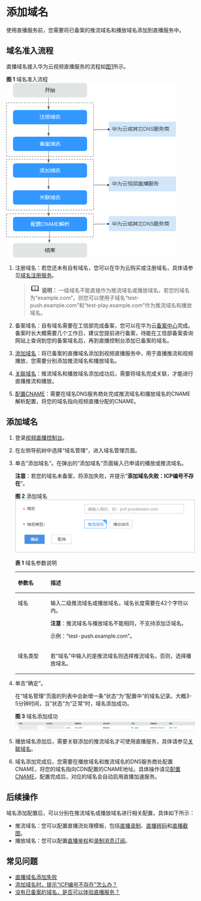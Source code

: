 # 添加域名<a name="live010002"></a>

使用直播服务前，您需要将已备案的推流域名和播放域名添加到直播服务中。

## 域名准入流程<a name="section19545380178"></a>

直播域名接入华为云视频直播服务的流程如[图1](#fig5155122522815)所示。

**图 1**  域名准入流程<a name="fig5155122522815"></a>  
![](figures/域名准入流程.png "域名准入流程")

1.  注册域名：若您还未有自有域名，您可以在华为云购买或注册域名，具体请参见[域名注册服务](https://www.huaweicloud.com/product/domain.html)。

    >![](public_sys-resources/icon-note.gif) **说明：** 
    >一级域名不能直接作为推流域名或播放域名，若您的域名为“example.com”，则您可以使用子域名“test-push.example.com”和“test-play.example.com”作为推流域名和播放域名。

2.  备案域名：自有域名需要在工信部完成备案，您可以在华为云[备案中心](https://beian.huaweicloud.com/)完成。备案时长大概需要几个工作日，建议您提前进行备案，待能在工信部备案查询网站上查询到您的备案域名后，再到直播控制台添加已备案的域名。
3.  [添加域名](#section1326884516114)：将已备案的直播域名添加到视频直播服务中，用于直播推流和视频播放，您需要分别添加推流域名和播放域名。
4.  [关联域名](关联域名.md)：推流域名和播放域名添加成功后，需要将域名完成关联，才能进行直播推流和播放。
5.  [配置CNAME](配置CNAME.md)：需要在域名DNS服务商处完成推流域名和播放域名的CNAME解析配置，将您的域名指向视频直播分配的CNAME。

## 添加域名<a name="section1326884516114"></a>

1.  登录[视频直播控制台](https://console.huaweicloud.com/live)。
2.  在左侧导航树中选择“域名管理“，进入域名管理页面。
3.  单击“添加域名“。在弹出的“添加域名“页面输入已申请的播放或推流域名。

    **注意**：若您的域名未备案，将添加失败，并提示“**添加域名失败：ICP编号不存在**”。

    **图 2**  添加域名<a name="fig251002713570"></a>  
    ![](figures/添加域名.png "添加域名")

    **表 1**  域名参数说明

    <a name="table1163972513102"></a>
    <table><thead align="left"><tr id="row1763962516105"><th class="cellrowborder" valign="top" width="18.23%" id="mcps1.2.3.1.1"><p id="p26391125111012"><a name="p26391125111012"></a><a name="p26391125111012"></a>参数名</p>
    </th>
    <th class="cellrowborder" valign="top" width="81.77%" id="mcps1.2.3.1.2"><p id="p18639172517105"><a name="p18639172517105"></a><a name="p18639172517105"></a>描述</p>
    </th>
    </tr>
    </thead>
    <tbody><tr id="row17444848108"><td class="cellrowborder" valign="top" width="18.23%" headers="mcps1.2.3.1.1 "><p id="p174448471018"><a name="p174448471018"></a><a name="p174448471018"></a>域名</p>
    </td>
    <td class="cellrowborder" valign="top" width="81.77%" headers="mcps1.2.3.1.2 "><p id="p12444194151011"><a name="p12444194151011"></a><a name="p12444194151011"></a>输入二级推流域名或播放域名，域名长度需要在42个字符以内。</p>
    <p id="p10106194918108"><a name="p10106194918108"></a><a name="p10106194918108"></a><strong id="b1010674910108"><a name="b1010674910108"></a><a name="b1010674910108"></a>注意</strong>：推流域名与播放域名不能相同，不支持添加泛域名。</p>
    <p id="p11061449131016"><a name="p11061449131016"></a><a name="p11061449131016"></a>示例：“test-push.example.com”。</p>
    </td>
    </tr>
    <tr id="row1336715011110"><td class="cellrowborder" valign="top" width="18.23%" headers="mcps1.2.3.1.1 "><p id="p19367110191116"><a name="p19367110191116"></a><a name="p19367110191116"></a>域名类型</p>
    </td>
    <td class="cellrowborder" valign="top" width="81.77%" headers="mcps1.2.3.1.2 "><p id="p1936713051114"><a name="p1936713051114"></a><a name="p1936713051114"></a>若<span class="parmname" id="parmname19691183320116"><a name="parmname19691183320116"></a><a name="parmname19691183320116"></a>“域名”</span>中输入的是推流域名则选择推流域名，否则，选择播放域名。</p>
    </td>
    </tr>
    </tbody>
    </table>

4.  单击“确定“。

    在“域名管理“页面的列表中会新增一条“状态“为“配置中“的域名记录。大概3-5分钟时间，当“状态“为“正常“时，域名添加成功。

    **图 3**  域名添加成功<a name="fig443953585717"></a>  
    ![](figures/域名添加成功.png "域名添加成功")

5.  播放域名添加后，需要关联添加的推流域名才可使用直播服务，具体请参见[关联域名](关联域名.md)。
6.  域名添加完成后，您需要在播放域名和推流域名的DNS服务商处配置CNAME，将您的域名指向CDN配置的CNAME地址。具体操作请见[配置CNAME](配置CNAME.md)，配置完成后，对应的域名会自动启用直播加速服务。

## 后续操作<a name="section966434418"></a>

域名添加配置后，可以分别在推流域名或播放域名进行相关配置，具体如下所示：

-   推流域名：您可以配置直播流处理模板，包括[直播录制](配置录制模板.md)、[直播转码](直播转码.md)和[直播截图](直播截图.md)。
-   播放域名：您可以配置[直播鉴权](概述.md)和[录制消息订阅](配置消息通知.md)。

## 常见问题<a name="section9774815141319"></a>

-   [直播域名添加失败](https://support.huaweicloud.com/trouble-live/live150001.html)
-   [添加域名时，提示“ICP编号不存在”怎么办？](https://support.huaweicloud.com/live_faq/live_08_0020.html)
-   [没有已备案的域名，是否可以体验直播服务？](https://support.huaweicloud.com/live_faq/live_08_0019.html)

